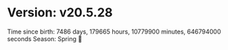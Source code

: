 # Version: v20.5.28
Time since birth: 7486 days, 179665 hours, 10779900 minutes, 646794000 seconds
Season: Spring 🌸
